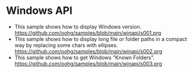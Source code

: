 # Windows API

* This sample shows how to display Windows version.
https://github.com/oohg/samples/blob/main/winapi/s001.prg
* This sample shows how to display long file or folder paths in a compact way by replacing some chars with ellipses.
https://github.com/oohg/samples/blob/main/winapi/s002.prg
* This sample shows how to get Windows "Known Folders".
https://github.com/oohg/samples/blob/main/winapi/s003.prg
